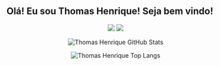 

  ## Olá! Eu sou Thomas Henrique! Seja bem vindo!








<p align="center">
  <a href="mailto:thomashenrique2@gmail.com" alt="Gmail">
  <img src="https://img.shields.io/badge/-Gmail-FF0000?style=flat-square&labelColor=FF0000&logo=gmail&logoColor=white&link=thomashenrique2@gmail.com" /></a>

  <a href="https://www.linkedin.com/in/thomashenriquefr/" alt="Linkedin">
  <img src="https://img.shields.io/badge/-Linkedin-0e76a8?style=flat-square&logo=Linkedin&logoColor=white&link=https://www.linkedin.com/in/thomashenriquefr/" /></a>

</p> 

<div align="center">

![Thomas Henrique GitHub Stats](https://github-readme-stats.anuraghazra1.vercel.app/api?username=thomashfr&count_private=true&show_icons=true&hide_border=true)

![Thomas Henrique Top Langs](https://github-readme-stats.vercel.app/api/top-langs/?username=thomashfr&hide=objective-c&layout=compact&hide_border=true)



 </div>

